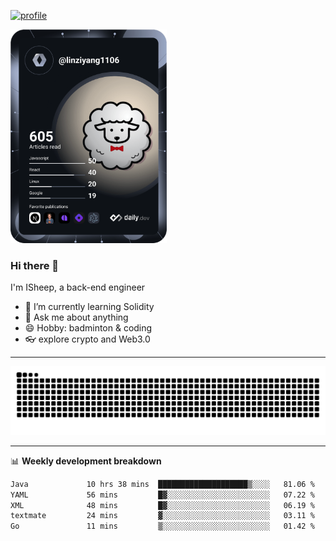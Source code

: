 [![profile](https://user-images.githubusercontent.com/54968314/208005045-e4b42f3b-833d-4242-bfcc-e764865553a2.svg)](https://www.calligrapher.ai/)

<a href="https://app.daily.dev/linziyang1106"><img src="/devcard.png" width="250" alt="ISheep's Dev Card"/></a>

### Hi there 🐏

I'm ISheep, a back-end engineer

- 🔭 I’m currently learning Solidity
- 💬 Ask me about anything
- 😄 Hobby: badminton & coding
- 👓 explore crypto and Web3.0

-------

![](https://raw.githubusercontent.com/ISheepp/ISheepp/output/github-contribution-grid-snake.svg)

-------

📊 **Weekly development breakdown**
<!--START_SECTION:waka-->

```txt
Java             10 hrs 38 mins  ████████████████████▒░░░░   81.06 %
YAML             56 mins         █▓░░░░░░░░░░░░░░░░░░░░░░░   07.22 %
XML              48 mins         █▓░░░░░░░░░░░░░░░░░░░░░░░   06.19 %
textmate         24 mins         ▓░░░░░░░░░░░░░░░░░░░░░░░░   03.11 %
Go               11 mins         ▒░░░░░░░░░░░░░░░░░░░░░░░░   01.42 %
```

<!--END_SECTION:waka-->
